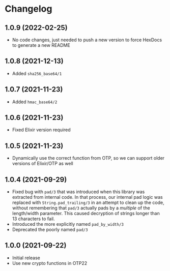 # Changelog

## 1.0.9 (2022-02-25)

* No code changes, just needed to push a new version to force HexDocs to generate a new README

## 1.0.8 (2021-12-13)

* Added `sha256_base64/1`

## 1.0.7 (2021-11-23)

* Added `hmac_base64/2`

## 1.0.6 (2021-11-23)

* Fixed Elixir version required

## 1.0.5 (2021-11-23)

* Dynamically use the correct function from OTP, so we can support older versions of Elixir/OTP as well

## 1.0.4 (2021-09-29)

* Fixed bug with `pad/3` that was introduced when this library was extracted from internal code. In that process, our internal pad logic was replaced with `String.pad_trailing/3` in an attempt to clean up the code, without remembering that `pad/3` actually pads by a *multiple* of the length/width parameter. This caused decryption of strings longer than 13 characters to fail.
* Introduced the more explicitly named `pad_by_width/3`
* Deprecated the poorly named `pad/3`

## 1.0.0 (2021-09-22)

* Initial release
* Use new crypto functions in OTP22
